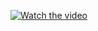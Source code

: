 [![Watch the video](https://img.youtube.com/vi/jB9ziJwbNTM/0.jpg)](https://www.youtube.com/watch?v=jB9ziJwbNTM)
